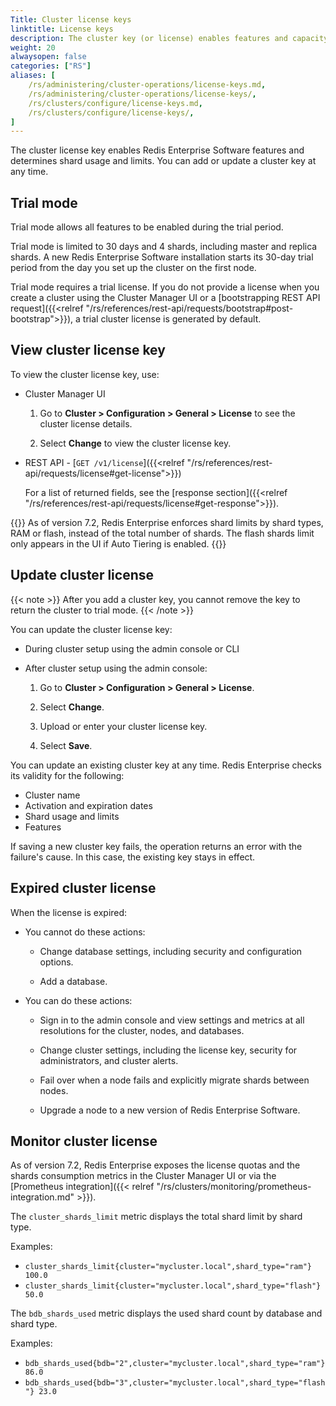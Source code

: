 ```yaml
---
Title: Cluster license keys
linktitle: License keys
description: The cluster key (or license) enables features and capacity within Redis Enterprise Software
weight: 20
alwaysopen: false
categories: ["RS"]
aliases: [
    /rs/administering/cluster-operations/license-keys.md,
    /rs/administering/cluster-operations/license-keys/,
    /rs/clusters/configure/license-keys.md,
    /rs/clusters/configure/license-keys/,
]
---
```

The cluster license key enables Redis Enterprise Software features and determines shard usage and limits.
You can add or update a cluster key at any time.

## Trial mode

Trial mode allows all features to be enabled during the trial period.

Trial mode is limited to 30 days and 4 shards, including master and replica shards. A new Redis Enterprise Software installation starts its 30-day trial period from the day you set up the cluster on the first node.

Trial mode requires a trial license. If you do not provide a license when you create a cluster using the Cluster Manager UI or a [bootstrapping REST API request]({{<relref "/rs/references/rest-api/requests/bootstrap#post-bootstrap">}}), a trial cluster license is generated by default.

## View cluster license key

To view the cluster license key, use:

- Cluster Manager UI

    1. Go to **Cluster > Configuration > General > License** to see the cluster license details.

    1. Select **Change** to view the cluster license key.

- REST API - [`GET /v1/license`]({{<relref "/rs/references/rest-api/requests/license#get-license">}})

    For a list of returned fields, see the [response section]({{<relref "/rs/references/rest-api/requests/license#get-response">}}).

{{<note>}}
As of version 7.2, Redis Enterprise enforces shard limits by shard types, RAM or flash, instead of the total number of shards. The flash shards limit only appears in the UI if Auto Tiering is enabled.
{{</note>}}

## Update cluster license

{{< note >}}
After you add a cluster key, you cannot remove the key to return the cluster to trial mode.
{{< /note >}}

You can update the cluster license key:

- During cluster setup using the admin console or CLI

- After cluster setup using the admin console:

    1. Go to **Cluster > Configuration > General > License**.
    
    1. Select **Change**.

    1. Upload or enter your cluster license key.
    
    1. Select **Save**.

You can update an existing cluster key at any time.
Redis Enterprise checks its validity for the following:
- Cluster name
- Activation and expiration dates
- Shard usage and limits
- Features

If saving a new cluster key fails, the operation returns an error with the failure's cause.
In this case, the existing key stays in effect.

## Expired cluster license

When the license is expired:

- You cannot do these actions:

    - Change database settings, including security and configuration options.

    - Add a database.

- You can do these actions:

    - Sign in to the admin console and view settings and metrics at all resolutions for the cluster, nodes, and databases.

    - Change cluster settings, including the license key, security for administrators, and cluster alerts.

    - Fail over when a node fails and explicitly migrate shards between nodes.

    - Upgrade a node to a new version of Redis Enterprise Software.
 
## Monitor cluster license

As of version 7.2, Redis Enterprise exposes the license quotas and the shards consumption metrics in the Cluster Manager UI or via the [Prometheus integration]({{< relref "/rs/clusters/monitoring/prometheus-integration.md" >}}).

The `cluster_shards_limit` metric displays the total shard limit by shard type.

Examples:
- `cluster_shards_limit{cluster="mycluster.local",shard_type="ram"} 100.0`
- `cluster_shards_limit{cluster="mycluster.local",shard_type="flash"} 50.0`

The `bdb_shards_used` metric displays the used shard count by database and shard type.

Examples:
- `bdb_shards_used{bdb="2",cluster="mycluster.local",shard_type="ram"} 86.0`
- `bdb_shards_used{bdb="3",cluster="mycluster.local",shard_type="flash"} 23.0`

